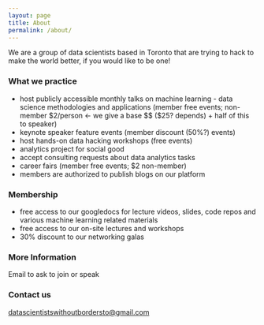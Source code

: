 ```yaml
---
layout: page
title: About
permalink: /about/
---
```


We are a group of data scientists based in Toronto that are trying to hack to make the world better, if you would like to be one!

### What we practice

* host publicly accessible monthly talks on machine learning - data science methodologies and applications (member free events; non-member $2/person <- we give a base $$ ($25? depends) + half of this to speaker)
* keynote speaker feature events (member discount (50%?) events)
* host hands-on data hacking workshops (free events)
* analytics project for social good
* accept consulting requests about data analytics tasks
* career fairs (member free events; $2 non-member)
* members are authorized to publish blogs on our platform
 
### Membership

* free access to our googledocs for lecture videos, slides, code repos and various machine learning related materials
* free access to our on-site lectures and workshops
* 30% discount to our networking galas

### More Information

Email to ask to join or speak

### Contact us

[datascientistswithoutbordersto@gmail.com](mailto:datascientistswithoutbordersto@gmail.com)
